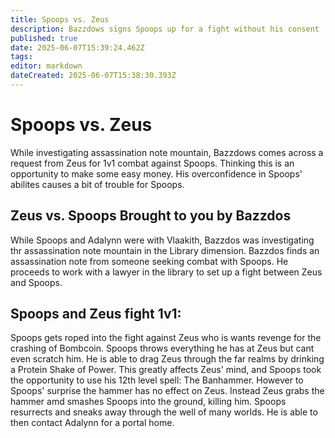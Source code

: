 ```yaml
---
title: Spoops vs. Zeus
description: Bazzdows signs Spoops up for a fight without his consent
published: true
date: 2025-06-07T15:39:24.462Z
tags: 
editor: markdown
dateCreated: 2025-06-07T15:38:30.393Z
---
```


# Spoops vs. Zeus
While investigating assassination note mountain, Bazzdows comes across a request from Zeus for 1v1 combat against Spoops. Thinking this is an opportunity to make some easy money. His overconfidence in Spoops' abilites causes a bit of trouble for Spoops.

## Zeus vs. Spoops Brought to you by Bazzdos
While Spoops and Adalynn were with Vlaakith, Bazzdos was investigating thr assassination note mountain in the Library dimension. Bazzdos finds an assassination note from someone seeking combat with Spoops. He proceeds to work with a lawyer in the library to set up a fight between Zeus and Spoops.

## Spoops and Zeus fight 1v1: 
Spoops gets roped into the fight against Zeus who is wants revenge for the crashing of Bombcoin. Spoops throws everything he has at Zeus but cant even scratch him. He is able to drag Zeus through the far realms by drinking a Protein Shake of Power. This greatly affects Zeus' mind, and Spoops took the opportunity to use his 12th level spell: The Banhammer. However to Spoops' surprise the hammer has no effect on Zeus. Instead Zeus grabs the hammer amd smashes Spoops into the ground, killing him. Spoops resurrects and sneaks away through the well of many worlds. He is able to then contact Adalynn for a portal home.